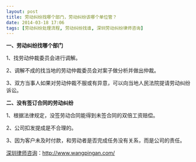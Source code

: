 ```yaml
---
layout: post
title: 劳动纠纷找哪个部门，劳动纠纷该哪个单位管？
date: 2014-03-18 17:06
tags: [劳动纠纷处理流程, 劳动纠纷找谁, 深圳劳动纠纷律师咨询]
---
```

<strong>一、劳动纠纷找哪个部门</strong>

1、找劳动仲裁委员会进行调解。

2、调解不成的找当地的劳动仲裁委员会对案子做分析并做出仲裁。

3、双方当事人如果对劳动仲裁不服或有异意，可以向当地人民法院提请劳动纠纷诉讼。

<strong>二、没有签订合同的劳动纠纷</strong>

1、根据法律规定，没签劳动合同能得到未签合同的双倍工资赔偿。

2、公司扣发提成是不合理的。

3、因为客户未及时付款，和劳动者是否完成任务没有关系，而是公司的责任。

<a href="http://www.wangpingan.com/">深圳律师咨询</a>：<a href="http://www.wangpingan.com/">http://www.wangpingan.com/</a>


